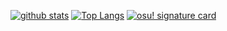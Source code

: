 [![github stats](https://github-readme-stats.vercel.app/api?bg_color=0000&text_color=888&hide_border=true&username=Chinasd1st&hide=contribs&show_icons=true&count_private=true)](https://github.com/anuraghazra/github-readme-stats)
[![Top Langs](https://github-readme-stats.vercel.app/api/top-langs/?bg_color=0000&text_color=888&hide_border=true&username=Chinasd1st&layout=compact)](https://github.com/anuraghazra/github-readme-stats)
[![osu! signature card](/card?user=Silentnrtx&mode=mania&animation=true&hue=200)](https://osu.ppy.sh/u/Silentnrtx)
